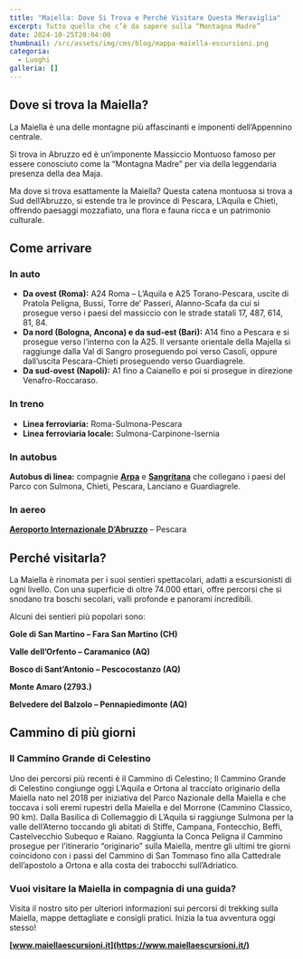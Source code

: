 ```yaml
---
title: "Maiella: Dove Si Trova e Perché Visitare Questa Meraviglia"
excerpt: Tutto quello che c’è da sapere sulla “Montagna Madre”
date: 2024-10-25T20:04:00
thumbnail: /src/assets/img/cms/blog/mappa-maiella-escursioni.png
categoria:
  - Luoghi
galleria: []
---
```

## Dove si trova la Maiella?

La Maiella è una delle montagne più affascinanti e imponenti dell’Appennino centrale.

Si trova in Abruzzo ed è un’imponente Massiccio Montuoso famoso per essere conosciuto come la “Montagna Madre” per via della leggendaria presenza della dea Maja.

Ma dove si trova esattamente la Maiella? Questa catena montuosa si trova a Sud dell’Abruzzo, si estende tra le province di Pescara, L’Aquila e Chieti, offrendo paesaggi mozzafiato, una flora e fauna ricca e un patrimonio culturale.

## Come arrivare

### **In auto**

- **Da ovest (Roma):**
A24 Roma – L’Aquila e A25 Torano-Pescara, uscite di Pratola Peligna, Bussi, Torre de’ Passeri, Alanno-Scafa da cui si prosegue verso i paesi del massiccio con le strade statali 17, 487, 614, 81, 84.
- **Da nord (Bologna, Ancona) e da sud-est (Bari):**
A14 fino a Pescara e si prosegue verso l’interno con la A25. Il versante orientale della Majella si raggiunge dalla Val di Sangro proseguendo poi verso Casoli, oppure dall’uscita Pescara-Chieti proseguendo verso Guardiagrele.
- **Da sud-ovest (Napoli):**
A1 fino a Caianello e poi si prosegue in direzione Venafro-Roccaraso.

### In treno

- **Linea ferroviaria:** Roma-Sulmona-Pescara
- **Linea ferroviaria locale:** Sulmona-Carpinone-Isernia

### In autobus

**Autobus di linea:** compagnie **[Arpa]()** e **[Sangritana]()** che collegano i paesi del Parco con Sulmona, Chieti, Pescara, Lanciano e Guardiagrele.

### In aereo

**[Aeroporto Internazionale D’Abruzzo](http://www.abruzzoairport.com/)** – Pescara

## Perché visitarla?

La Maiella è rinomata per i suoi sentieri spettacolari, adatti a escursionisti di ogni livello. Con una superficie di oltre 74.000 ettari, offre percorsi che si snodano tra boschi secolari, valli profonde e panorami incredibili.

Alcuni dei sentieri più popolari sono:

**Gole di San Martino – Fara San Martino (CH)**

**Valle dell’Orfento – Caramanico (AQ)**

**Bosco di Sant’Antonio – Pescocostanzo (AQ)**

**Monte Amaro (2793.)**

**Belvedere del Balzolo – Pennapiedimonte (AQ)**

## **Cammino di più giorni**

### Il Cammino Grande di Celestino

Uno dei percorsi più recenti è il Cammino di Celestino; Il Cammino Grande di Celestino congiunge oggi L’Aquila e Ortona al tracciato originario della Maiella nato nel 2018 per iniziativa del Parco Nazionale della Maiella e che toccava i soli eremi rupestri della Maiella e del Morrone (Cammino Classico, 90 km). Dalla Basilica di Collemaggio di L’Aquila si raggiunge Sulmona per la valle dell’Aterno toccando gli abitati di Stiffe, Campana, Fontecchio, Beffi, Castelvecchio Subequo e Raiano. Raggiunta la Conca Peligna il Cammino prosegue per l’itinerario “originario” sulla Maiella, mentre gli ultimi tre giorni coincidono con i passi del Cammino di San Tommaso fino alla Cattedrale dell’apostolo a Ortona e alla costa dei trabocchi sull’Adriatico.

### **Vuoi visitare la Maiella in compagnia di una guida?**

Visita il nostro sito per ulteriori informazioni sui percorsi di trekking sulla Maiella, mappe dettagliate e consigli pratici. Inizia la tua avventura oggi stesso!

**[www.maiellaescursioni.it](https://www.maiellaescursioni.it/)**
